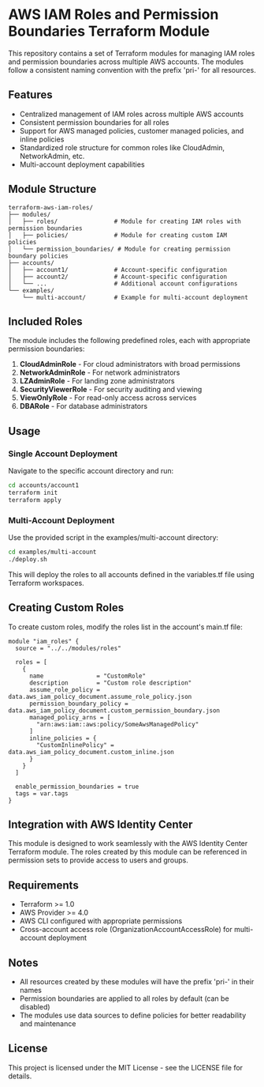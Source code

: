 # AWS IAM Roles and Permission Boundaries Terraform Module

This repository contains a set of Terraform modules for managing IAM roles and permission boundaries across multiple AWS accounts. The modules follow a consistent naming convention with the prefix 'pri-' for all resources.

## Features

- Centralized management of IAM roles across multiple AWS accounts
- Consistent permission boundaries for all roles
- Support for AWS managed policies, customer managed policies, and inline policies
- Standardized role structure for common roles like CloudAdmin, NetworkAdmin, etc.
- Multi-account deployment capabilities

## Module Structure

```
terraform-aws-iam-roles/
├── modules/
│   ├── roles/                # Module for creating IAM roles with permission boundaries
│   ├── policies/             # Module for creating custom IAM policies
│   └── permission_boundaries/ # Module for creating permission boundary policies
├── accounts/
│   ├── account1/             # Account-specific configuration
│   ├── account2/             # Account-specific configuration
│   └── ...                   # Additional account configurations
└── examples/
    └── multi-account/        # Example for multi-account deployment
```

## Included Roles

The module includes the following predefined roles, each with appropriate permission boundaries:

1. **CloudAdminRole** - For cloud administrators with broad permissions
2. **NetworkAdminRole** - For network administrators
3. **LZAdminRole** - For landing zone administrators
4. **SecurityViewerRole** - For security auditing and viewing
5. **ViewOnlyRole** - For read-only access across services
6. **DBARole** - For database administrators

## Usage

### Single Account Deployment

Navigate to the specific account directory and run:

```bash
cd accounts/account1
terraform init
terraform apply
```

### Multi-Account Deployment

Use the provided script in the examples/multi-account directory:

```bash
cd examples/multi-account
./deploy.sh
```

This will deploy the roles to all accounts defined in the variables.tf file using Terraform workspaces.

## Creating Custom Roles

To create custom roles, modify the roles list in the account's main.tf file:

```hcl
module "iam_roles" {
  source = "../../modules/roles"

  roles = [
    {
      name               = "CustomRole"
      description        = "Custom role description"
      assume_role_policy = data.aws_iam_policy_document.assume_role_policy.json
      permission_boundary_policy = data.aws_iam_policy_document.custom_permission_boundary.json
      managed_policy_arns = [
        "arn:aws:iam::aws:policy/SomeAwsManagedPolicy"
      ]
      inline_policies = {
        "CustomInlinePolicy" = data.aws_iam_policy_document.custom_inline.json
      }
    }
  ]

  enable_permission_boundaries = true
  tags = var.tags
}
```

## Integration with AWS Identity Center

This module is designed to work seamlessly with the AWS Identity Center Terraform module. The roles created by this module can be referenced in permission sets to provide access to users and groups.

## Requirements

- Terraform >= 1.0
- AWS Provider >= 4.0
- AWS CLI configured with appropriate permissions
- Cross-account access role (OrganizationAccountAccessRole) for multi-account deployment

## Notes

- All resources created by these modules will have the prefix 'pri-' in their names
- Permission boundaries are applied to all roles by default (can be disabled)
- The modules use data sources to define policies for better readability and maintenance

## License

This project is licensed under the MIT License - see the LICENSE file for details.
